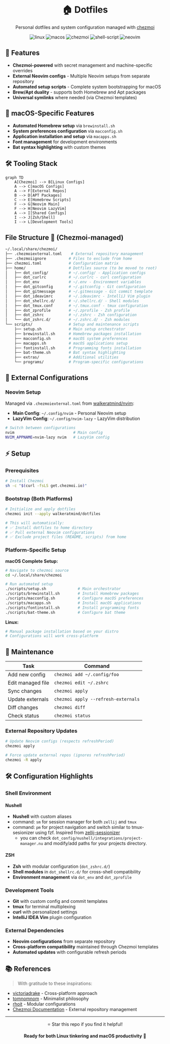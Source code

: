 <div align="center">
  <h1>🏠 Dotfiles</h1>
  <p>Personal dotfiles and system configuration managed with <a href="https://chezmoi.io">chezmoi</a></p>
  <img src='https://img.shields.io/badge/Linux-FCC624?style=for-the-badge&logo=linux&logoColor=black' alt='linux'>
  <img src='https://img.shields.io/badge/macOS-000000?style=for-the-badge&logo=apple&logoColor=white' alt='macos'>
  <img src='https://img.shields.io/badge/chezmoi-5C9FEE?style=for-the-badge&logo=git&logoColor=white' alt='chezmoi'>
  <img src='https://img.shields.io/badge/shell_script-%23121011.svg?style=for-the-badge&logo=gnu-bash&logoColor=white' alt='shell-script'>
  <img src='https://img.shields.io/badge/NeoVim-%2357A143.svg?&style=for-the-badge&logo=neovim&logoColor=white' alt='neovim'>
</div>

## 🚀 Features

- **Chezmoi-powered** with secret management and machine-specific overrides
- **External Neovim configs** - Multiple Neovim setups from separate repository
- **Automated setup scripts** - Complete system bootstrapping for macOS
- **Brew/Apt duality** - supports both Homebrew and Apt packages
- **Universal symlinks** where needed (via Chezmoi templates)

## 🌟 macOS-Specific Features

- **Automated Homebrew setup** via `brewinstall.sh`
- **System preferences configuration** via `macconfig.sh`
- **Application installation and setup** via `macapps.sh`
- **Font management** for development environments
- **Bat syntax highlighting** with custom themes

## 🛠️ Tooling Stack

```mermaid
graph TD
    A[Chezmoi] --> B[Linux Configs]
    A --> C[macOS Configs]
    A --> F[External Repos]
    B --> D[APT Packages]
    C --> E[Homebrew Scripts]
    F --> G[Neovim Main]
    F --> H[Neovim LazyVim]
    A --> I[Shared Configs]
    I --> J[Zsh/Shell]
    I --> L[Development Tools]
```

## File Structure 📂 (Chezmoi-managed)

```bash
~/.local/share/chezmoi/
├── .chezmoiexternal.toml    # External repository management
├── .chezmoiignore          # Files to exclude from home
├── chezmoi.toml            # Configuration matrix
├── home/                   # Dotfiles source (to be moved to root)
│   ├── dot_config/         # ~/.config/ - Application configs
│   ├── dot_curlrc          # ~/.curlrc - curl configuration
│   ├── dot_env             # ~/.env - Environment variables
│   ├── dot_gitconfig       # ~/.gitconfig - Git configuration
│   ├── dot_gitmessage      # ~/.gitmessage - Git commit template
│   ├── dot_ideavimrc       # ~/.ideavimrc - IntelliJ Vim plugin
│   ├── dot_shellrc.d/      # ~/.shellrc.d/ - Shell modules
│   ├── dot_tmux.conf       # ~/.tmux.conf - tmux configuration
│   ├── dot_zprofile        # ~/.zprofile - Zsh profile
│   ├── dot_zshrc           # ~/.zshrc - Zsh configuration
│   └── dot_zshrc.d/        # ~/.zshrc.d/ - Zsh modules
└── scripts/                # Setup and maintenance scripts
    ├── setup.sh            # Main setup orchestrator
    ├── brewinstall.sh      # Homebrew packages installation
    ├── macconfig.sh        # macOS system preferences
    ├── macapps.sh          # macOS applications setup
    ├── fontinstall.sh      # Programming fonts installation
    ├── bat-theme.sh        # Bat syntax highlighting
    ├── extras/             # Additional utilities
    └── programs/           # Program-specific configurations
```

## 🎯 External Configurations

### Neovim Setup

Managed via `.chezmoiexternal.toml` from [walkeratmind/nvim](https://github.com/walkeratmind/nvim):

- **Main Config**: `~/.config/nvim` - Personal Neovim setup
- **LazyVim Config**: `~/.config/nvim-lazy` - LazyVim distribution

```bash
# Switch between configurations
nvim                          # Main config
NVIM_APPNAME=nvim-lazy nvim   # LazyVim config
```

## ⚡ Setup

### Prerequisites

```bash
# Install Chezmoi
sh -c "$(curl -fsLS get.chezmoi.io)"
```

### Bootstrap (Both Platforms)

```bash
# Initialize and apply dotfiles
chezmoi init --apply walkeratmind/dotfiles

# This will automatically:
# ✅ Install dotfiles to home directory
# ✅ Pull external Neovim configurations
# ✅ Exclude project files (README, scripts) from home
```

### Platform-Specific Setup

**macOS Complete Setup:**

```bash
# Navigate to chezmoi source
cd ~/.local/share/chezmoi

# Run automated setup
./scripts/setup.sh              # Main orchestrator
./scripts/brewinstall.sh        # Install Homebrew packages
./scripts/macconfig.sh          # Configure macOS preferences
./scripts/macapps.sh            # Install macOS applications
./scripts/fontinstall.sh        # Install programming fonts
./scripts/bat-theme.sh          # Configure bat theme
```

**Linux:**

```bash
# Manual package installation based on your distro
# Configurations will work cross-platform
```

## 🔧 Maintenance

| Task | Command |
|------|---------|
| Add new config | `chezmoi add ~/.config/foo` |
| Edit managed file | `chezmoi edit ~/.zshrc` |
| Sync changes | `chezmoi apply` |
| Update externals | `chezmoi apply --refresh-externals` |
| Diff changes | `chezmoi diff` |
| Check status | `chezmoi status` |

### External Repository Updates

```bash
# Update Neovim configs (respects refreshPeriod)
chezmoi apply

# Force update external repos (ignores refreshPeriod)
chezmoi -R apply
```

## 🛠️ Configuration Highlights

### Shell Environment

#### Nushell

- **Nushell** with custom aliases
- command: `sm` for session manager for both `zellij` and `tmux`
- command: `pm` for project navigation and switch similar to tmux-sesionizer using fzf. Inspired from [zellij-sessionizer](https://github.com/silicakes/zellij-sessionizer/tree/main)
   - you can check `dot_config/nushell/integrations/project-manager.nu` and modify/add paths for your projects directory.

#### ZSH

- **Zsh** with modular configuration (`dot_zshrc.d/`)
- **Shell modules** in `dot_shellrc.d/` for cross-shell compatibility
- **Environment management** via `dot_env` and `dot_zprofile`

### Development Tools

- **Git** with custom config and commit templates
- **tmux** for terminal multiplexing
- **curl** with personalized settings
- **IntelliJ IDEA Vim** plugin configuration

### External Dependencies

- **Neovim configurations** from separate repository
- **Cross-platform compatibility** maintained through Chezmoi templates
- **Automated updates** with configurable refresh periods

## 📚 References

> With gratitude to these inspirations:

- [victoriadrake](https://github.com/victoriadrake/dotfiles) - Cross-platform approach
- [tomnomnom](https://github.com/tomnomnom/dotfiles) - Minimalist philosophy
- [rhoit](https://github.com/rhoit/my-config) - Modular configurations
- [Chezmoi Documentation](https://www.chezmoi.io/user-guide/command-overview/) - External repository management

---

<div align="center">
  <p>⭐ Star this repo if you find it helpful!</p>
  <p><strong>Ready for both Linux tinkering and macOS productivity</strong> 🚀</p>
</div>
